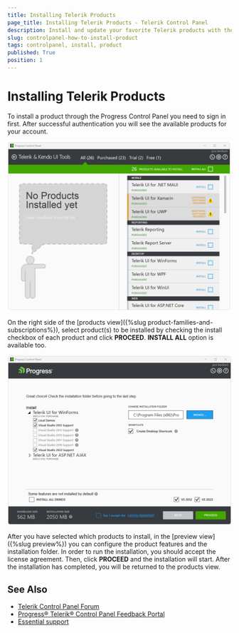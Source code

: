 ```yaml
---
title: Installing Telerik Products
page_title: Installing Telerik Products - Telerik Control Panel
description: Install and update your favorite Telerik products with the Telerik Control Panel.
slug: controlpanel-how-to-install-product
tags: controlpanel, install, product
published: True
position: 1 
---
```


# Installing Telerik Products

To install a product through the Progress Control Panel you need to sign in first. After successful authentication you will see the available products for your account.

![Install Telerik Product](images/install-product.png)
 
On the right side of the [products view]({%slug product-families-and-subscriptions%}), select product(s) to be installed by checking the install checkbox of each product and click **PROCEED**. **INSTALL ALL** option is available too.

![Install Progress Telerik Product](images/install-progress-product.png)

After you have selected which products to install, in the [preview view]({%slug preview%}) you can configure the product features and the installation folder. In order to run the installation, you should accept the license agreement. Then, click **PROCEED** and the installation will start. After the installation has completed, you will be returned to the products view.

## See Also

* [Telerik Control Panel Forum](https://www.telerik.com/forums/telerik-control-panel)
* [Progress® Telerik® Control Panel Feedback Portal](https://feedback.telerik.com/controlpanel) 
* [Essential support](http://www.telerik.com/support) 
